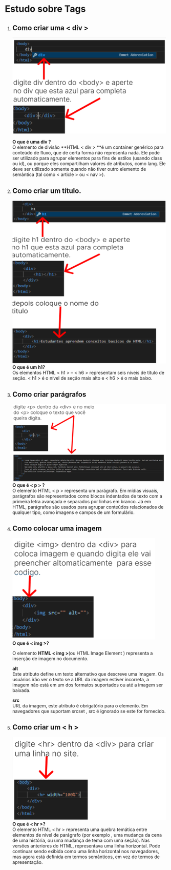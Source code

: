 # Estudo sobre Tags
1. Como criar uma < div >
    -   
 
    ![img](/estudo_tags/image_readme/image_1.png)

    <b>O que é uma div ? </b><br>
    O elemento de divisão **HTML < div > **é um container genérico para conteúdo de fluxo, que de certa forma não representa nada. Ele pode ser utilizado para agrupar elementos para fins de estilos (usando class ou id), ou porque eles compartilham valores de atributos, como lang. Ele deve ser utilizado somente quando não tiver outro elemento de semântica (tal como < article > ou < nav >).

2.  Como criar um título.
    -   
    ![img](/estudo_tags/image_readme/image_2.png)<br>
    <b>O que é um h1?</b><br>
    Os elementos HTML < h1 > – < h6 > representam seis níveis de título de seção. < h1 > é o nível de seção mais alto e < h6 > é o mais baixo.

3.  Como criar parágrafos
    -
    ![img](/estudo_tags/image_readme/image_3.png)<br>
    <b>O que é < p > ?</b><br>
    O elemento HTML < p > representa um parágrafo. Em mídias visuais, parágrafos são representados como blocos indentados de texto com a primeira letra avançada e separados por linhas em branco. Já em HTML, parágrafos são usados para agrupar conteúdos relacionados de qualquer tipo, como imagens e campos de um formulário.

4.  Como colocar uma imagem
    -   
    ![img](/estudo_tags/image_readme/image_4.png)<br>
    <b>O que é < img >?</b><br>

    O elemento **HTML < img >**(ou HTML Image Element ) representa a inserção de imagem no documento.
    
    <b>alt</b><br>
    Este atributo define um texto alternativo que descreve uma imagem. Os usuários irão ver o texto se a URL da imagem estiver incorreta, a imagem não está em um dos formatos suportados ou até a imagem ser baixada.

    <b>src</b><br>
    URL da imagem, este atributo é obrigatório para o <img>elemento. Em navegadores que suportam srcset , src é ignorado se este for fornecido.

5.  Como criar um < h >
    -
    ![img](/estudo_tags/image_readme/image_5.png)<br>
    <b>O que é < hr >?</b><br>
    O elemento HTML < hr > representa uma quebra temática entre elementos de nível de parágrafo (por exemplo , uma mudança da cena de uma história, ou uma mudança de tema com uma seção). Nas versões anteriores do HTML, representava uma linha horizontal. Pode continuar sendo exibida como uma linha horizontal nos navegadores, mas agora está definida em termos semânticos, em vez de termos de apresentação.



